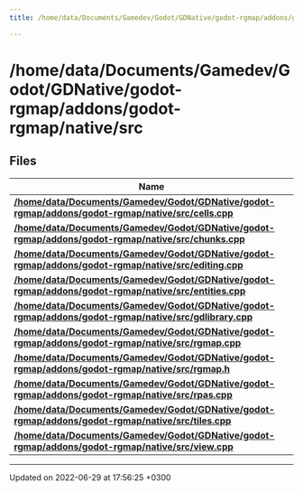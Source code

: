```yaml
---
title: /home/data/Documents/Gamedev/Godot/GDNative/godot-rgmap/addons/godot-rgmap/native/src

---
```


# /home/data/Documents/Gamedev/Godot/GDNative/godot-rgmap/addons/godot-rgmap/native/src



## Files

| Name           |
| -------------- |
| **[/home/data/Documents/Gamedev/Godot/GDNative/godot-rgmap/addons/godot-rgmap/native/src/cells.cpp](Files/cells_8cpp.md#file-cells.cpp)**  |
| **[/home/data/Documents/Gamedev/Godot/GDNative/godot-rgmap/addons/godot-rgmap/native/src/chunks.cpp](Files/chunks_8cpp.md#file-chunks.cpp)**  |
| **[/home/data/Documents/Gamedev/Godot/GDNative/godot-rgmap/addons/godot-rgmap/native/src/editing.cpp](Files/editing_8cpp.md#file-editing.cpp)**  |
| **[/home/data/Documents/Gamedev/Godot/GDNative/godot-rgmap/addons/godot-rgmap/native/src/entities.cpp](Files/entities_8cpp.md#file-entities.cpp)**  |
| **[/home/data/Documents/Gamedev/Godot/GDNative/godot-rgmap/addons/godot-rgmap/native/src/gdlibrary.cpp](Files/gdlibrary_8cpp.md#file-gdlibrary.cpp)**  |
| **[/home/data/Documents/Gamedev/Godot/GDNative/godot-rgmap/addons/godot-rgmap/native/src/rgmap.cpp](Files/rgmap_8cpp.md#file-rgmap.cpp)**  |
| **[/home/data/Documents/Gamedev/Godot/GDNative/godot-rgmap/addons/godot-rgmap/native/src/rgmap.h](Files/rgmap_8h.md#file-rgmap.h)**  |
| **[/home/data/Documents/Gamedev/Godot/GDNative/godot-rgmap/addons/godot-rgmap/native/src/rpas.cpp](Files/rpas_8cpp.md#file-rpas.cpp)**  |
| **[/home/data/Documents/Gamedev/Godot/GDNative/godot-rgmap/addons/godot-rgmap/native/src/tiles.cpp](Files/tiles_8cpp.md#file-tiles.cpp)**  |
| **[/home/data/Documents/Gamedev/Godot/GDNative/godot-rgmap/addons/godot-rgmap/native/src/view.cpp](Files/view_8cpp.md#file-view.cpp)**  |






-------------------------------

Updated on 2022-06-29 at 17:56:25 +0300
